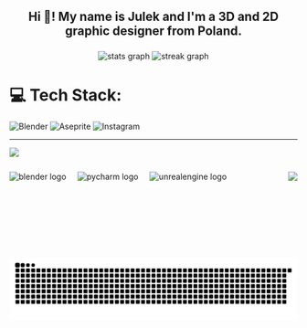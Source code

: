 <h2 align="center">Hi 👋! My name is Julek and I'm a 3D and 2D graphic designer from Poland.</h2>

###

<div align="center">
  <img src="https://github-readme-stats.vercel.app/api?username=Youleuzz&hide_title=true&hide_rank=false&show_icons=true&include_all_commits=true&count_private=true&disable_animations=false&theme=great-gatsby&locale=en&hide_border=false" height="150" alt="stats graph"  />
  <img src="https://streak-stats.demolab.com?user=Youleuzz&locale=en&mode=daily&theme=gruvbox_light&hide_border=false&border_radius=5" height="150" alt="streak graph"  />
</div>

###




# 💻 Tech Stack:
![Blender](https://img.shields.io/badge/blender-%23F5792A.svg?style=for-the-badge&logo=blender&logoColor=white) ![Aseprite](https://img.shields.io/badge/Aseprite-FFFFFF?style=for-the-badge&logo=Aseprite&logoColor=#7D929E) ![Instagram](https://img.shields.io/static/v1?message=Instagram&logo=instagram&label=&color=E4405F&logoColor=white&labelColor=&style=for-the-badge)




---
[![](https://visitcount.itsvg.in/api?id=Youleuzz\&icon=0&color=0)](https://visitcount.itsvg.in)



###

<img align="right" height="150" src="https://giphy.com/gifs/pixel-art-beer-xTiTnwZ73Oz4O0SSLS"  />

###

<div align="centre">
  <img src="https://cdn.jsdelivr.net/gh/devicons/devicon/icons/blender/blender-original.svg" height="30" alt="blender logo"  />
  <img width="12" />
  <img src="https://cdn.jsdelivr.net/gh/devicons/devicon/icons/pycharm/pycharm-original.svg" height="30" alt="pycharm logo"  />
  <img width="12" />
  <img src="https://cdn.jsdelivr.net/gh/devicons/devicon/icons/unrealengine/unrealengine-original.svg" height="30" alt="unrealengine logo"  />
</div>

###



###

<picture>
  <source media="(prefers-color-scheme: dark)" srcset="https://raw.githubusercontent.com/Youleuzz/Youleuzz/output/github-snake-dark.svg" />
  <source media="(prefers-color-scheme: light)" srcset="https://raw.githubusercontent.com/Youleuzz/Youleuzz/output/github-snake.svg" />
  <img alt="github-snake" src="https://raw.githubusercontent.com/Youleuzz/Youleuzz/output/github-snake.svg" />
</picture>

